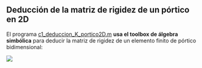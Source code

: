 ## Deducción de la matriz de rigidez de un pórtico en 2D

El programa [c1_deduccion_K_portico2D.m](c1_deduccion_K_portico2D.m) **usa el toolbox de álgebra simbólica** para deducir la matriz de rigidez de un elemento finito de pórtico bidimensional:

<!---
Compile en: https://tex.s2cms.com

\renewcommand\arraystretch{1.4}
\begin{bmatrix}
X_i\\
Y_i\\
M_i\\
X_j\\
Y_j\\
M_j
\end{bmatrix}
=
\begin{bmatrix}
  \frac{EA}{L} & 0 & 0 & -\frac{EA}{L} & 0 & 0 \\
  0 & \frac{12EI}{L^3} & \frac{6EI}{L^2} & 0 & -\frac{12EI}{L^3} & \frac{6EI}{L^2} \\
  0 & \frac{6EI}{L^2} & \frac{4EI}{L} & 0 & -\frac{6EI}{L^2} & \frac{2EI}{L} \\
  -\frac{EA}{L} & 0 & 0 & \frac{EA}{L} & 0 & 0 \\
  0 & -\frac{12EI}{L^3} & -\frac{6EI}{L^2} & 0 & \frac{12EI}{L^3} & -\frac{6EI}{L^2} \\
  0 & \frac{6EI}{L^2} & \frac{2EI}{L} & 0 & -\frac{6EI}{L^2} & \frac{4EI}{L}
\end{bmatrix}
\begin{bmatrix}
u_i\\
v_i\\
\theta_i\\
u_j\\
v_j\\
\theta_j
\end{bmatrix}
--->

![](https://tex.s2cms.ru/svg/%5Crenewcommand%5Carraystretch%7B1.4%7D%0A%5Cbegin%7Bbmatrix%7D%0AX_i%5C%5C%0AY_i%5C%5C%0AM_i%5C%5C%0AX_j%5C%5C%0AY_j%5C%5C%0AM_j%0A%5Cend%7Bbmatrix%7D%0A%3D%0A%5Cbegin%7Bbmatrix%7D%0A%20%20%5Cfrac%7BEA%7D%7BL%7D%20%26%200%20%26%200%20%26%20-%5Cfrac%7BEA%7D%7BL%7D%20%26%200%20%26%200%20%5C%5C%0A%20%200%20%26%20%5Cfrac%7B12EI%7D%7BL%5E3%7D%20%26%20%5Cfrac%7B6EI%7D%7BL%5E2%7D%20%26%200%20%26%20-%5Cfrac%7B12EI%7D%7BL%5E3%7D%20%26%20%5Cfrac%7B6EI%7D%7BL%5E2%7D%20%5C%5C%0A%20%200%20%26%20%5Cfrac%7B6EI%7D%7BL%5E2%7D%20%26%20%5Cfrac%7B4EI%7D%7BL%7D%20%26%200%20%26%20-%5Cfrac%7B6EI%7D%7BL%5E2%7D%20%26%20%5Cfrac%7B2EI%7D%7BL%7D%20%5C%5C%0A%20%20-%5Cfrac%7BEA%7D%7BL%7D%20%26%200%20%26%200%20%26%20%5Cfrac%7BEA%7D%7BL%7D%20%26%200%20%26%200%20%5C%5C%0A%20%200%20%26%20-%5Cfrac%7B12EI%7D%7BL%5E3%7D%20%26%20-%5Cfrac%7B6EI%7D%7BL%5E2%7D%20%26%200%20%26%20%5Cfrac%7B12EI%7D%7BL%5E3%7D%20%26%20-%5Cfrac%7B6EI%7D%7BL%5E2%7D%20%5C%5C%0A%20%200%20%26%20%5Cfrac%7B6EI%7D%7BL%5E2%7D%20%26%20%5Cfrac%7B2EI%7D%7BL%7D%20%26%200%20%26%20-%5Cfrac%7B6EI%7D%7BL%5E2%7D%20%26%20%5Cfrac%7B4EI%7D%7BL%7D%0A%5Cend%7Bbmatrix%7D%0A%5Cbegin%7Bbmatrix%7D%0Au_i%5C%5C%0Av_i%5C%5C%0A%5Ctheta_i%5C%5C%0Au_j%5C%5C%0Av_j%5C%5C%0A%5Ctheta_j%0A%5Cend%7Bbmatrix%7D)

